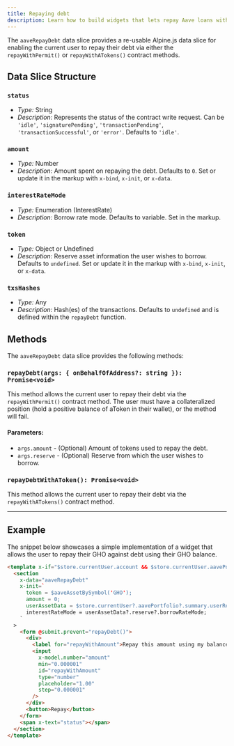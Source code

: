 ```yaml
---
title: Repaying debt
description: Learn how to build widgets that lets repay Aave loans with ghooey and Alpine
---
```


The `aaveRepayDebt` data slice provides a re-usable Alpine.js data slice for enabling the current user to repay their debt via either the `repayWithPermit()` or `repayWithATokens()` contract methods.

## Data Slice Structure

### `status`

- _Type:_ String
- _Description:_ Represents the status of the contract write request. Can be `'idle'`, `'signaturePending'`, `'transactionPending'`, `'transactionSuccessful'`, or `'error'`. Defaults to `'idle'`.

### `amount`

- _Type:_ Number
- _Description:_ Amount spent on repaying the debt. Defaults to `0`. Set or update it in the markup with `x-bind`, `x-init`, or `x-data`.

### `interestRateMode`

- _Type:_ Enumeration (InterestRate)
- _Description:_ Borrow rate mode. Defaults to variable. Set in the markup.

### `token`

- _Type:_ Object or Undefined
- _Description:_ Reserve asset information the user wishes to borrow. Defaults to `undefined`. Set or update it in the markup with `x-bind`, `x-init`, or `x-data`.

### `txsHashes`

- _Type:_ Any
- _Description:_ Hash(es) of the transactions. Defaults to `undefined` and is defined within the `repayDebt` function.

## Methods

The `aaveRepayDebt` data slice provides the following methods:

### `repayDebt(args: { onBehalfOfAddress?: string }): Promise<void>`

This method allows the current user to repay their debt via the `repayWithPermit()` contract method. The user must have a collateralized position (hold a positive balance of aToken in their wallet), or the method will fail.

#### Parameters:

- `args.amount` - (Optional) Amount of tokens used to repay the debt.
- `args.reserve` - (Optional) Reserve from which the user wishes to borrow.

### `repayDebtWithAToken(): Promise<void>`

This method allows the current user to repay their debt via the `repayWithATokens()` contract method.

---

## Example

The snippet below showcases a simple implementation of a widget that allows the user to repay their GHO against debt using their GHO balance.

```html
<template x-if="$store.currentUser.account && $store.currentUser.aavePortfolio.summary">
  <section
    x-data="aaveRepayDebt"
    x-init=`
      token = $aaveAssetBySymbol('GHO');
      amount = 0;
      userAssetData = $store.currentUser?.aavePortfolio?.summary.userReservesData.filter(reserve =>  token.UNDERLYING.toLowerCase() === reserve.underlyingAsset.toLowerCase())[0];
      interestRateMode = userAssetData?.reserve?.borrowRateMode;
    `
  >
    <form @submit.prevent="repayDebt()">
      <div>
        <label for="repayWithAmount">Repay this amount using my balance:</label>
        <input
          x-model.number="amount"
          min="0.000001"
          id="repayWithAmount"
          type="number"
          placeholder="1.00"
          step="0.000001"
        />
      </div>
      <button>Repay</button>
    </form>
    <span x-text="status"></span>
  </section>
</template>
```
